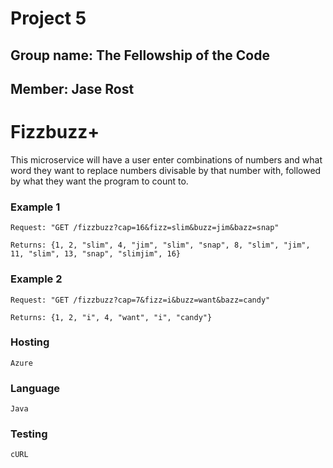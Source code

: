 # Project 5
## Group name: The Fellowship of the Code
## Member: Jase Rost

# Fizzbuzz+

This microservice will have a user enter combinations of numbers and what word they want to replace numbers divisable by that
number with, followed by what they want the program to count to.

### Example 1

	Request: "GET /fizzbuzz?cap=16&fizz=slim&buzz=jim&bazz=snap"
	
	Returns: {1, 2, "slim", 4, "jim", "slim", "snap", 8, "slim", "jim", 11, "slim", 13, "snap", "slimjim", 16}
	
### Example 2

	Request: "GET /fizzbuzz?cap=7&fizz=i&buzz=want&bazz=candy"
	
	Returns: {1, 2, "i", 4, "want", "i", "candy"}
	
### Hosting

	Azure
	
### Language

	Java
	
### Testing
	
	cURL
